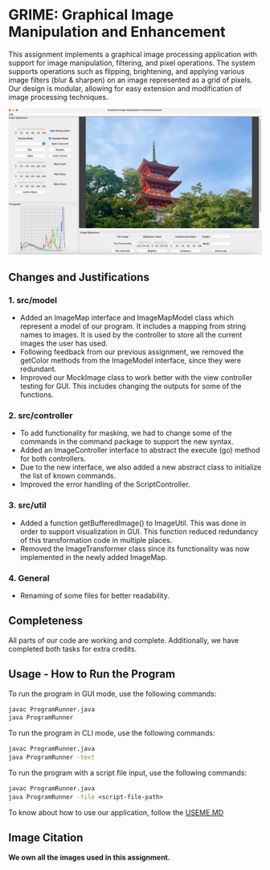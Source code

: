 # GRIME: Graphical Image Manipulation and Enhancement

This assignment implements a graphical image processing application with support for image manipulation, filtering, and pixel operations. The system supports operations such as flipping, brightening, and applying various image filters (blur & sharpen) on an image represented as a grid of pixels. Our design is modular, allowing for easy extension and modification of image processing techniques.

![GRIME_GUI](./res/GRIME-GUI.jpg)


## Changes and Justifications
### 1. src/model
- Added an ImageMap interface and ImageMapModel class which represent a model of our program. It includes a mapping from string names to images. It is used by the controller to store all the current images the user has used.
- Following feedback from our previous assignment, we removed the getColor methods from the ImageModel interface, since they were redundant.
- Improved our MockImage class to work better with the view controller testing for GUI. This includes changing the outputs for some of the functions.

### 2. src/controller
- To add functionality for masking, we had to change some of the commands in the command package to support the new syntax.
- Added an ImageController interface to abstract the execute (go) method for both controllers.
- Due to the new interface, we also added a new abstract class to initialize the list of known commands.
- Improved the error handling of the ScriptController.

### 3. src/util
- Added a function getBufferedImage() to ImageUtil. This was done in order to support visualization in GUI. This function reduced redundancy of this transformation code in multiple places.
- Removed the ImageTransformer class since its functionality was now implemented in the newly added ImageMap.

### 4. General
- Renaming of some files for better readability.

## Completeness
All parts of our code are working and complete. Additionally, we have completed both tasks for extra credits.

## Usage - How to Run the Program

To run the program in GUI mode, use the following commands:
```cmd
javac ProgramRunner.java
java ProgramRunner
```

To run the program in CLI mode, use the following commands:
```cmd
javac ProgramRunner.java
java ProgramRunner -text
```

To run the program with a script file input, use the following commands:
```cmd
javac ProgramRunner.java
java ProgramRunner -file <script-file-path>
```

To know about how to use our application, follow the [USEME.MD](USEME.md)

## Image Citation
**We own all the images used in this assignment.**